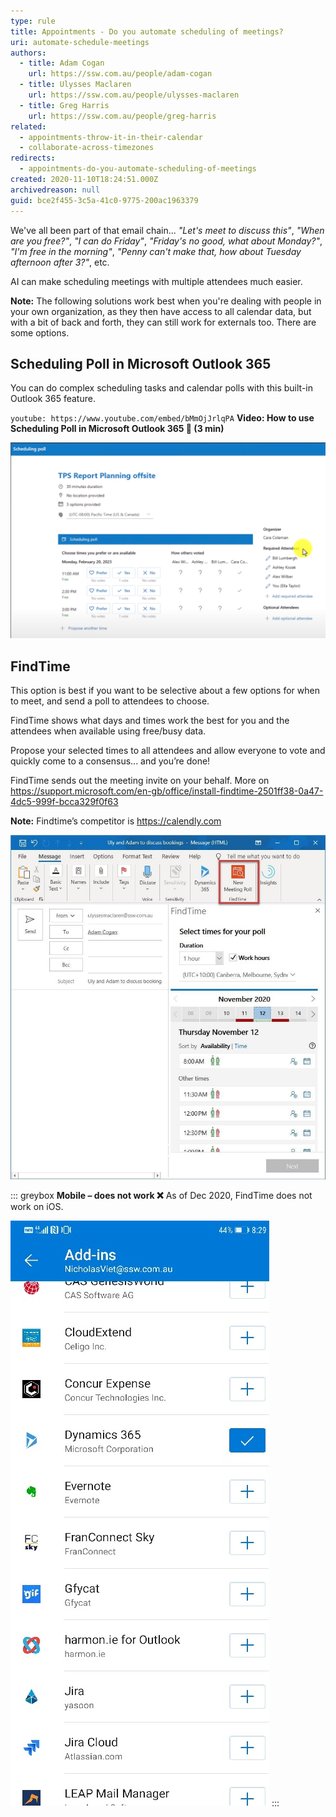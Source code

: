 ```yaml
---
type: rule
title: Appointments - Do you automate scheduling of meetings?
uri: automate-schedule-meetings
authors:
  - title: Adam Cogan
    url: https://ssw.com.au/people/adam-cogan
  - title: Ulysses Maclaren
    url: https://ssw.com.au/people/ulysses-maclaren
  - title: Greg Harris
    url: https://ssw.com.au/people/greg-harris
related: 
  - appointments-throw-it-in-their-calendar
  - collaborate-across-timezones
redirects:
  - appointments-do-you-automate-scheduling-of-meetings
created: 2020-11-10T18:24:51.000Z
archivedreason: null
guid: bce2f455-3c5a-41c0-9775-200ac1963379
---
```


We've all been part of that email chain... _"Let's meet to discuss this"_, _"When are you free?"_, _"I can do Friday"_, _"Friday's no good, what about Monday?"_, _"I'm free in the morning"_, _"Penny can't make that, how about Tuesday afternoon after 3?"_, etc.

AI can make scheduling meetings with multiple attendees much easier.

<!--endintro-->

**Note:** The following solutions work best when you're dealing with people in your own organization, as they then have access to all calendar data, but with a bit of back and forth, they can still work for externals too. There are some options.

## Scheduling Poll in Microsoft Outlook 365

You can do complex scheduling tasks and calendar polls with this built-in Outlook 365 feature.

`youtube: https://www.youtube.com/embed/bMmOjJrlqPA`
**Video: How to use Scheduling Poll in Microsoft Outlook 365 📆 (3 min)**

![Figure: Voting options on Scheduling Poll](schedule-poll-screenshot.png)

## FindTime

This option is best if you want to be selective about a few options for when to meet, and send a poll to attendees to choose.

FindTime shows what days and times work the best for you and the attendees when available using free/busy data.

Propose your selected times to all attendees and allow everyone to vote and quickly come to a consensus... and you’re done!

FindTime sends out the meeting invite on your behalf. More on <https://support.microsoft.com/en-gb/office/install-findtime-2501ff38-0a47-4dc5-999f-bcca329f0f63>

**Note:** Findtime’s competitor is <https://calendly.com>

![Figure: FindTime gives a nice UI for people working in the same org, as you can see times that might be available for all attendees easily (e.g. 8 am above)](findtime-scheduler.jpg)  

::: greybox
**Mobile – does not work ❌**
As of Dec 2020, FindTime does not work on iOS.

![Figure: FindTime - No mobile support for iOS](findtime-mobile.jpg)
:::
